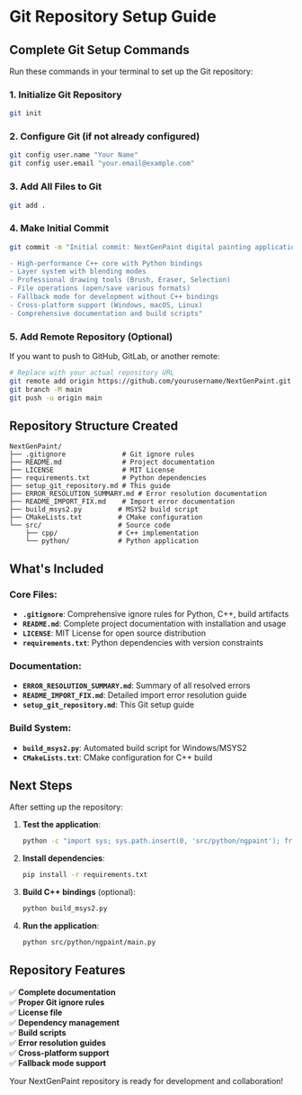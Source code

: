 # Git Repository Setup Guide

## Complete Git Setup Commands

Run these commands in your terminal to set up the Git repository:

### 1. Initialize Git Repository
```bash
git init
```

### 2. Configure Git (if not already configured)
```bash
git config user.name "Your Name"
git config user.email "your.email@example.com"
```

### 3. Add All Files to Git
```bash
git add .
```

### 4. Make Initial Commit
```bash
git commit -m "Initial commit: NextGenPaint digital painting application

- High-performance C++ core with Python bindings
- Layer system with blending modes
- Professional drawing tools (Brush, Eraser, Selection)
- File operations (open/save various formats)
- Fallback mode for development without C++ bindings
- Cross-platform support (Windows, macOS, Linux)
- Comprehensive documentation and build scripts"
```

### 5. Add Remote Repository (Optional)
If you want to push to GitHub, GitLab, or another remote:

```bash
# Replace with your actual repository URL
git remote add origin https://github.com/yourusername/NextGenPaint.git
git branch -M main
git push -u origin main
```

## Repository Structure Created

```
NextGenPaint/
├── .gitignore              # Git ignore rules
├── README.md               # Project documentation
├── LICENSE                 # MIT License
├── requirements.txt        # Python dependencies
├── setup_git_repository.md # This guide
├── ERROR_RESOLUTION_SUMMARY.md # Error resolution documentation
├── README_IMPORT_FIX.md    # Import error documentation
├── build_msys2.py         # MSYS2 build script
├── CMakeLists.txt         # CMake configuration
└── src/                   # Source code
    ├── cpp/               # C++ implementation
    └── python/            # Python application
```

## What's Included

### Core Files:
- **`.gitignore`**: Comprehensive ignore rules for Python, C++, build artifacts
- **`README.md`**: Complete project documentation with installation and usage
- **`LICENSE`**: MIT License for open source distribution
- **`requirements.txt`**: Python dependencies with version constraints

### Documentation:
- **`ERROR_RESOLUTION_SUMMARY.md`**: Summary of all resolved errors
- **`README_IMPORT_FIX.md`**: Detailed import error resolution guide
- **`setup_git_repository.md`**: This Git setup guide

### Build System:
- **`build_msys2.py`**: Automated build script for Windows/MSYS2
- **`CMakeLists.txt`**: CMake configuration for C++ build

## Next Steps

After setting up the repository:

1. **Test the application**:
   ```bash
   python -c "import sys; sys.path.insert(0, 'src/python/ngpaint'); from core import Document; print('✓ Application working!')"
   ```

2. **Install dependencies**:
   ```bash
   pip install -r requirements.txt
   ```

3. **Build C++ bindings** (optional):
   ```bash
   python build_msys2.py
   ```

4. **Run the application**:
   ```bash
   python src/python/ngpaint/main.py
   ```

## Repository Features

✅ **Complete documentation**  
✅ **Proper Git ignore rules**  
✅ **License file**  
✅ **Dependency management**  
✅ **Build scripts**  
✅ **Error resolution guides**  
✅ **Cross-platform support**  
✅ **Fallback mode support**  

Your NextGenPaint repository is ready for development and collaboration! 